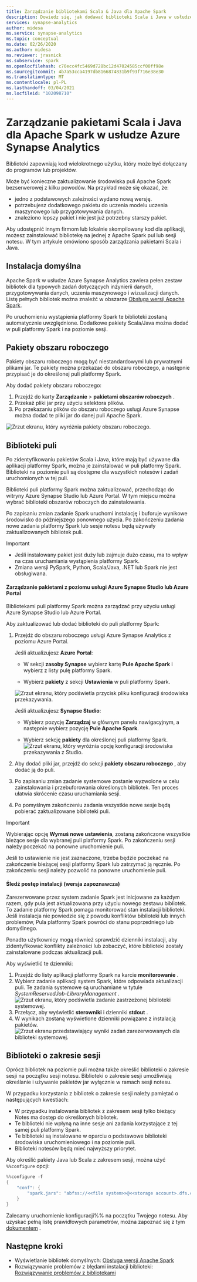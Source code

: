 ```yaml
---
title: Zarządzanie bibliotekami Scala & Java dla Apache Spark
description: Dowiedz się, jak dodawać biblioteki Scala i Java w usłudze Azure Synapse Analytics oraz zarządzać nimi.
services: synapse-analytics
author: midesa
ms.service: synapse-analytics
ms.topic: conceptual
ms.date: 02/26/2020
ms.author: midesa
ms.reviewer: jrasnick
ms.subservice: spark
ms.openlocfilehash: c70ecc4fc5469d728bc12d47024585ccf00ff98e
ms.sourcegitcommit: 4b7a53cca4197db8166874831b9f93f716e38e30
ms.translationtype: MT
ms.contentlocale: pl-PL
ms.lasthandoff: 03/04/2021
ms.locfileid: "102098710"
---
```

# <a name="manage-scala-and-java-packages-for-apache-spark-in-azure-synapse-analytics"></a>Zarządzanie pakietami Scala i Java dla Apache Spark w usłudze Azure Synapse Analytics

Biblioteki zapewniają kod wielokrotnego użytku, który może być dołączany do programów lub projektów. 

Może być konieczne zaktualizowanie środowiska puli Apache Spark bezserwerowej z kilku powodów. Na przykład może się okazać, że:
- jedno z podstawowych zależności wydano nową wersję.
- potrzebujesz dodatkowego pakietu do uczenia modelu uczenia maszynowego lub przygotowywania danych.
- znaleziono lepszy pakiet i nie jest już potrzebny starszy pakiet.

Aby udostępnić innym firmom lub lokalnie skompilowany kod dla aplikacji, możesz zainstalować bibliotekę na jednej z Apache Spark pul lub sesji notesu. W tym artykule omówiono sposób zarządzania pakietami Scala i Java.

## <a name="default-installation"></a>Instalacja domyślna
Apache Spark w usłudze Azure Synapse Analytics zawiera pełen zestaw bibliotek dla typowych zadań dotyczących inżynierii danych, przygotowywania danych, uczenia maszynowego i wizualizacji danych. Listę pełnych bibliotek można znaleźć w obszarze [Obsługa wersji Apache Spark](apache-spark-version-support.md). 

Po uruchomieniu wystąpienia platformy Spark te biblioteki zostaną automatycznie uwzględnione. Dodatkowe pakiety Scala/Java można dodać w puli platformy Spark i na poziomie sesji.

## <a name="workspace-packages"></a>Pakiety obszaru roboczego
Pakiety obszaru roboczego mogą być niestandardowymi lub prywatnymi plikami jar. Te pakiety można przekazać do obszaru roboczego, a następnie przypisać je do określonej puli platformy Spark.

Aby dodać pakiety obszaru roboczego:
1. Przejdź do karty **Zarządzanie**  >  **pakietami obszarów roboczych** .
2. Przekaż pliki jar przy użyciu selektora plików.
3. Po przekazaniu plików do obszaru roboczego usługi Azure Synapse można dodać te pliki jar do danej puli Apache Spark.

![Zrzut ekranu, który wyróżnia pakiety obszaru roboczego.](./media/apache-spark-azure-portal-add-libraries/studio-add-workspace-package.png "Wyświetl pakiety obszaru roboczego")

## <a name="pool-libraries"></a>Biblioteki puli
Po zidentyfikowaniu pakietów Scala i Java, które mają być używane dla aplikacji platformy Spark, można je zainstalować w puli platformy Spark. Biblioteki na poziomie puli są dostępne dla wszystkich notesów i zadań uruchomionych w tej puli.

Biblioteki puli platformy Spark można zaktualizować, przechodząc do witryny Azure Synapse Studio lub Azure Portal. W tym miejscu można wybrać biblioteki obszarów roboczych do zainstalowania. 

Po zapisaniu zmian zadanie Spark uruchomi instalację i buforuje wynikowe środowisko do późniejszego ponownego użycia. Po zakończeniu zadania nowe zadania platformy Spark lub sesje notesu będą używały zaktualizowanych bibliotek puli. 

> [!IMPORTANT]
> - Jeśli instalowany pakiet jest duży lub zajmuje dużo czasu, ma to wpływ na czas uruchamiania wystąpienia platformy Spark.
> - Zmiana wersji PySpark, Python, Scala/Java, .NET lub Spark nie jest obsługiwana.

#### <a name="manage-packages-from-azure-synapse-studio-or-azure-portal"></a>Zarządzanie pakietami z poziomu usługi Azure Synapse Studio lub Azure Portal
Bibliotekami puli platformy Spark można zarządzać przy użyciu usługi Azure Synapse Studio lub Azure Portal. 

Aby zaktualizować lub dodać biblioteki do puli platformy Spark:
1. Przejdź do obszaru roboczego usługi Azure Synapse Analytics z poziomu Azure Portal.

    Jeśli aktualizujesz **Azure Portal**:

    - W sekcji **zasoby Synapse** wybierz kartę **Pule Apache Spark** i wybierz z listy pulę platformy Spark.
     
    - Wybierz **pakiety** z sekcji **Ustawienia** w puli platformy Spark.
  
    ![Zrzut ekranu, który podświetla przycisk pliku konfiguracji środowiska przekazywania.](./media/apache-spark-azure-portal-add-libraries/apache-spark-add-library-azure.png "Dodaj biblioteki języka Python")
   
    Jeśli aktualizujesz **Synapse Studio**:
    - Wybierz pozycję **Zarządzaj** w głównym panelu nawigacyjnym, a następnie wybierz pozycję **Pule Apache Spark**.

    - Wybierz sekcję **pakiety** dla określonej puli platformy Spark.
    ![Zrzut ekranu, który wyróżnia opcję konfiguracji środowiska przekazywania z Studio.](./media/apache-spark-azure-portal-add-libraries/studio-update-libraries.png "Dodawanie bibliotek języka Python z programu Studio")
   
2. Aby dodać pliki jar, przejdź do sekcji **pakiety obszaru roboczego** , aby dodać ją do puli. 
3. Po zapisaniu zmian zadanie systemowe zostanie wyzwolone w celu zainstalowania i przebuforowania określonych bibliotek. Ten proces ułatwia skrócenie czasu uruchamiania sesji. 
4. Po pomyślnym zakończeniu zadania wszystkie nowe sesje będą pobierać zaktualizowane biblioteki puli.

> [!IMPORTANT]
> Wybierając opcję **Wymuś nowe ustawienia**, zostaną zakończone wszystkie bieżące sesje dla wybranej puli platformy Spark. Po zakończeniu sesji należy poczekać na ponowne uruchomienie puli. 
>
> Jeśli to ustawienie nie jest zaznaczone, trzeba będzie poczekać na zakończenie bieżącej sesji platformy Spark lub zatrzymać ją ręcznie. Po zakończeniu sesji należy pozwolić na ponowne uruchomienie puli.

#### <a name="track-installation-progress-preview"></a>Śledź postęp instalacji (wersja zapoznawcza)
Zarezerwowane przez system zadanie Spark jest inicjowane za każdym razem, gdy pula jest aktualizowana przy użyciu nowego zestawu bibliotek. To zadanie platformy Spark pomaga monitorować stan instalacji biblioteki. Jeśli instalacja nie powiedzie się z powodu konfliktów biblioteki lub innych problemów, Pula platformy Spark powróci do stanu poprzedniego lub domyślnego. 

Ponadto użytkownicy mogą również sprawdzić dzienniki instalacji, aby zidentyfikować konflikty zależności lub zobaczyć, które biblioteki zostały zainstalowane podczas aktualizacji puli.

Aby wyświetlić te dzienniki:
1. Przejdź do listy aplikacji platformy Spark na karcie **monitorowanie** . 
2. Wybierz zadanie aplikacji system Spark, które odpowiada aktualizacji puli. Te zadania systemowe są uruchamiane w tytule *SystemReservedJob-LibraryManagement* .
   ![Zrzut ekranu, który podświetla zadanie zastrzeżonej biblioteki systemowej.](./media/apache-spark-azure-portal-add-libraries/system-reserved-library-job.png "Wyświetl zadanie biblioteki systemowej")
3. Przełącz, aby wyświetlić **sterowniki** i dzienniki **stdout** . 
4. W wynikach zostaną wyświetlone dzienniki powiązane z instalacją pakietów.
    ![Zrzut ekranu przedstawiający wyniki zadań zarezerwowanych dla biblioteki systemowej.](./media/apache-spark-azure-portal-add-libraries/system-reserved-library-job-results.png "Wyświetl postęp zadania biblioteki systemowej")

## <a name="session-scoped-libraries"></a>Biblioteki o zakresie sesji 
Oprócz bibliotek na poziomie puli można także określić biblioteki o zakresie sesji na początku sesji notesu.  Biblioteki o zakresie sesji umożliwiają określanie i używanie pakietów jar wyłącznie w ramach sesji notesu. 

W przypadku korzystania z bibliotek o zakresie sesji należy pamiętać o następujących kwestiach:
   - W przypadku instalowania bibliotek z zakresem sesji tylko bieżący Notes ma dostęp do określonych bibliotek. 
   - Te biblioteki nie wpłyną na inne sesje ani zadania korzystające z tej samej puli platformy Spark. 
   - Te biblioteki są instalowane w oparciu o podstawowe biblioteki środowiska uruchomieniowego i na poziomie puli. 
   - Biblioteki notesów będą mieć najwyższy priorytet.

Aby określić pakiety Java lub Scala z zakresem sesji, można użyć ```%%configure``` opcji:

```scala
%%configure -f
{
    "conf": {
        "spark.jars": "abfss://<<file system>>@<<storage account>.dfs.core.windows.net/<<path to JAR file>>",
    }
}
```

Zalecamy uruchomienie konfiguracji%% na początku Twojego notesu. Aby uzyskać pełną listę prawidłowych parametrów, można zapoznać się z tym [dokumentem](https://github.com/cloudera/livy#request-body) .

## <a name="next-steps"></a>Następne kroki
- Wyświetlanie bibliotek domyślnych: [Obsługa wersji Apache Spark](apache-spark-version-support.md)
- Rozwiązywanie problemów z błędami instalacji biblioteki: [Rozwiązywanie problemów z bibliotekami](apache-spark-troubleshoot-library-errors.md)
